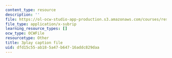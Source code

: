 ```yaml
---
content_type: resource
description: ''
file: https://ol-ocw-studio-app-production.s3.amazonaws.com/courses/res-18-009-learn-differential-equations-up-close-with-gilbert-strang-and-cleve-moler-fall-2015/dfd15c55ab185a47b64716addc829daa_mKYlNJhK_2o.vtt
file_type: application/x-subrip
learning_resource_types: []
ocw_type: OCWFile
resourcetype: Other
title: 3play caption file
uid: dfd15c55-ab18-5a47-b647-16addc829daa
---
```

